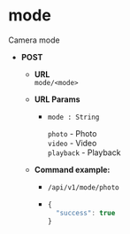 mode
=====
Camera mode

* **POST**

  * **URL**  
    `mode/<mode>`
    
  * **URL Params**  
    * `mode : String`  
    
      `photo` - Photo  
      `video` - Video  
      `playback` - Playback
      
  * **Command example:**
    * `/api/v1/mode/photo`
    * ```javascript
      {
        "success": true
      }
      ```


